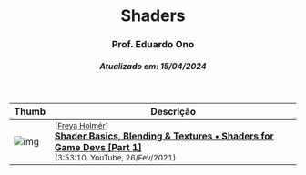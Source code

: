 
<h1 align="center">Shaders</h1>

<h3 align="center">Prof. Eduardo Ono</h3>

<h5 align="center">Atualizado em: 15/04/2024</h5>

&nbsp;

| Thumb | Descrição |
| --- | --- |
| ![img](https://img.youtube.com/vi/kfM-yu0iQBk/default.jpg) | <sup>[[Freya Holmér]]</sup><br>[__Shader Basics, Blending & Textures • Shaders for Game Devs [Part 1]__](https://www.youtube.com/watch?v=kfM-yu0iQBk)<br><sub>(3:53:10, YouTube, 26/Fev/2021)</sub> |

&nbsp;

[Freya Holmér]: https://www.youtube.com/@acegikmo
